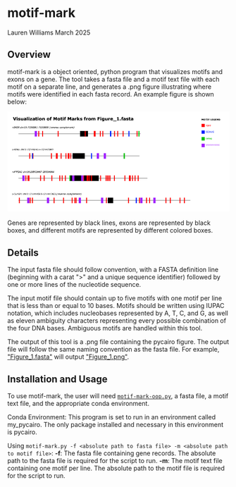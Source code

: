# motif-mark 
Lauren Williams
March 2025

## Overview
motif-mark is a object oriented, python program that visualizes motifs and exons on a gene. The tool takes a fasta file and a motif text file with each motif on a separate line, and generates a .png figure illustrating where motifs were identified in each fasta record. An example figure is shown below:

![example image](https://github.com/laurenrw12/motif-mark/blob/main/Figure_1.png)

Genes are represented by black lines, exons are represented by black boxes, and different motifs are represented by different colored boxes.

## Details
The input fasta file should follow convention, with a FASTA definition line (beginning with a carat ">" and a unique sequence identifier) followed by one or more lines of the nucleotide sequence.

The input motif file should contain up to five motifs with one motif per line that is less than or equal to 10 bases. Motifs should be written using IUPAC notation, which includes nucleobases represented by A, T, C, and G, as well as eleven ambiguity characters representing every possible combination of the four DNA bases. Ambiguous motifs are handled within this tool.

The output of this tool is a .png file containing the pycairo figure. The output file will follow the same naming convention as the fasta file. For example, ["Figure_1.fasta"](https://github.com/laurenrw12/motif-mark/blob/main/Figure_1.txt) will output ["Figure_1.png"](https://github.com/laurenrw12/motif-mark/blob/main/Figure_1.png).

## Installation and Usage
To use motif-mark, the user will need [```motif-mark-oop.py```](https://github.com/laurenrw12/motif-mark/blob/main/motif-mark-oop.py), a fasta file, a motif text file, and the appropriate conda environment.

Conda Environment:
This program is set to run in an environment called my_pycairo. The only package installed and necessary in this environment is pycairo.

Using ```motif-mark.py -f <absolute path to fasta file> -m <absolute path to motif file>```:
**-f**: The fasta file containing gene records. The absolute path to the fasta file is required for the script to run.
**-m**: The motif text file containing one motif per line. The absolute path to the motif file is required for the script to run.
